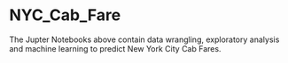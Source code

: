 # NYC_Cab_Fare

The Jupter Notebooks above contain data wrangling, exploratory analysis and machine learning to predict New York City Cab Fares.
